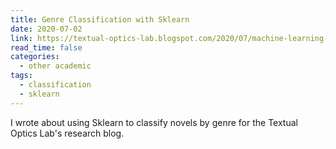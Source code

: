 ```yaml
---
title: Genre Classification with Sklearn
date: 2020-07-02
link: https://textual-optics-lab.blogspot.com/2020/07/machine-learning-for-genre.html
read_time: false
categories:
  - other academic
tags:
  - classification
  - sklearn
---
```


I wrote about using Sklearn to classify novels by genre for the Textual Optics Lab's research blog. 
